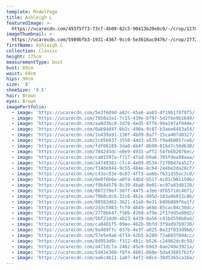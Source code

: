 ```yaml
---
template: ModelPage
title: Ashleigh L
featuredImage: >-
  https://ucarecdn.com/493f5f73-73cf-4b09-82c5-90413b20e0c0/-/crop/1170x605/0,21/-/preview/
imageThumbnail: >-
  https://ucarecdn.com/5989bfb3-1931-4367-9cc0-5e3616ac0476/-/crop/2772x2899/1136,0/-/preview/
firstName: Ashleigh L
collection: Classic
height: 175cm
measurementType: bust
bust: 89cm
waist: 69cm
hips: 90cm
size: '8'
shoeSize: '9.5'
hair: Brown
eyes: Brown
imagePortfolio:
  - image: 'https://ucarecdn.com/5e3f689d-a82c-45a6-aa83-df19b178f9f5/'
  - image: 'https://ucarecdn.com/7950a3a1-7c15-439e-bf97-5d2fbe9b1649/'
  - image: 'https://ucarecdn.com/aa0d3bc8-3d78-4ed5-8ff6-99a197af040e/'
  - image: 'https://ucarecdn.com/0ab94d4f-6b2c-490a-9c87-b3aee6483a54/'
  - image: 'https://ucarecdn.com/1e439a91-138f-4bd9-8af7-15ca407d0327/'
  - image: 'https://ucarecdn.com/2c85b937-3550-44d3-a535-f9a46005fce6/'
  - image: 'https://ucarecdn.com/fdf06189-3da0-4b4f-8b99-016d7c50d630/'
  - image: 'https://ucarecdn.com/7842d3dc-e0e9-4935-aff2-54fb6b2076ec/'
  - image: 'https://ucarecdn.com/ca01597a-f717-47ad-b9a6-705fdea98aaa/'
  - image: 'https://ucarecdn.com/a4749381-cfc4-4e09-8534-7270847ea527/'
  - image: 'https://ucarecdn.com/f14de944-9c55-484e-8cb4-244be2da28cf/'
  - image: 'https://ucarecdn.com/c43ec83e-0c87-4f73-aa6b-f631d35ec3c0/'
  - image: 'https://ucarecdn.com/0e0f6b0e-a0f4-44bd-b517-4c01c9011506/'
  - image: 'https://ucarecdn.com/f9b44579-8c39-4ba0-9e01-ec97a83d8128/'
  - image: 'https://ucarecdn.com/007279ef-507f-4475-a3ee-df6571dc46f1/'
  - image: 'https://ucarecdn.com/7060cdc6-32c6-4b2e-995d-103a9b932c86/'
  - image: 'https://ucarecdn.com/88582d62-3621-41ab-9e31-b80b089f6a1f/'
  - image: 'https://ucarecdn.com/2d3c5983-fcf0-4649-a6bb-85cac04c30dc/'
  - image: 'https://ucarecdn.com/2778bb47-f58b-4268-af9e-2f17dd5e88d2/'
  - image: 'https://ucarecdn.com/5bf21dd0-ab23-4439-8a56-c41bd550b8a4/'
  - image: 'https://ucarecdn.com/ca0401f5-09ee-462b-9bfd-3f9ad97b9730/'
  - image: 'https://ucarecdn.com/9a409ffc-037b-4e3f-a025-8e23f033d9b8/'
  - image: 'https://ucarecdn.com/57e5e9a6-6734-42b5-b289-72a893f094cc/'
  - image: 'https://ucarecdn.com/8d953d9c-f312-481c-b526-c24962dc8c59/'
  - image: 'https://ucarecdn.com/a471dc7a-2462-45e9-b9d3-8ae249e3921a/'
  - image: 'https://ucarecdn.com/5d42e360-f8f4-4681-860e-5da43685fb2f/'
  - image: 'https://ucarecdn.com/aa6c4b11-1a07-4ef2-b8ce-38d5365ca16a/'
---
```


